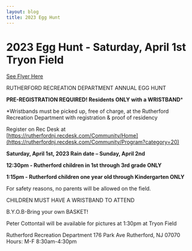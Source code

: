 ```yaml
---
layout: blog
title: 2023 Egg Hunt 
---
```


# 2023 Egg Hunt - Saturday, April 1st Tryon Field

[See Flyer Here](https://storage.googleapis.com/static.rutherford-nj.com/recreation/posts/Egg%20Hunt%202023%20flyer.docx.pdf)

RUTHERFORD RECREATION DEPARTMENT ANNUAL EGG HUNT

**PRE-REGISTRATION REQUIRED! Residents ONLY with a WRISTBAND***

*Wristbands must be picked up, free of charge, at the Rutherford Recreation Department with registration & proof of residency

Register on Rec Desk at [https://rutherfordnj.recdesk.com/Community/Home](https://rutherfordnj.recdesk.com/Community/Program?category=20)

**Saturday, April 1st, 2023 Rain date – Sunday, April 2nd**

**12:30pm - Rutherford children in 1st through 3rd grade ONLY**

**1:15pm - Rutherford children one year old through Kindergarten ONLY** 

For safety reasons, no parents will be allowed on the field.

CHILDREN MUST HAVE A WRISTBAND TO ATTEND

B.Y.O.B-Bring your own BASKET!

Peter Cottontail will be available for pictures at 1:30pm at Tryon Field

Rutherford Recreation Department 176 Park Ave Rutherford, NJ 07070 Hours: M-F 8:30am-4:30pm
